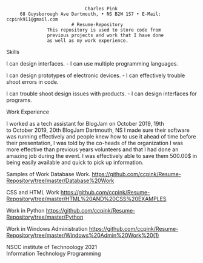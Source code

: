    

                                 Charles Pink         
         68 Guysborough Ave Dartmouth, • NS B2W 1S7 • E-Mail: ccpink911@gmail.com 
                            # Resume-Repository
                   This repository is used to store code from 
                   previous projects and work that I have done
                   as well as my work experience.
      

   Skills 

   I can design interfaces. - I can use multiple programming languages. 

   I can design prototypes of electronic devices. - I can effectively trouble shoot errors in code. 

   I can trouble shoot design issues with products. - I can design interfaces for programs. 

                                                                                                                                                                

   Work Experience 

   I worked as a tech assistant for BlogJam on October 2019, 19th  
   to October 2019, 20th  BlogJam Dartmouth, NS I made sure 
   their software was running effectively and people knew how to 
   use it ahead of time before their presentation, 
   I was told by the co-heads of the organization I was more 
   effective than previous years volunteers and that 
   I had done an amazing job during the event. I was effectively able 
   to save them 500.00$ in being easily available and 
   quick to pick up information.  

 
   Samples of Work
   Database Work. https://github.com/ccpink/Resume-Repository/tree/master/Database%20Work
   
   CSS and HTML Work https://github.com/ccpink/Resume-Repository/tree/master/HTML%20AND%20CSS%20EXAMPLES
   
   Work in Python https://github.com/ccpink/Resume-Repository/tree/master/Python
   
   Work in Windows Administration https://github.com/ccpink/Resume-Repository/tree/master/Windows%20Admin%20Work%20(1)




  NSCC institute of Technoology                                                  2021                 
  Information Technology Programming 

 


 

